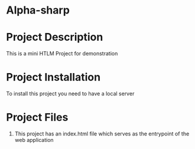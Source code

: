 # Alpha-sharp

# Project Description
This is a mini HTLM Project for demonstration

# Project Installation
To install this project you need to have a local server

# Project Files
1. This project has an index.html file which serves as the entrypoint of the web application

